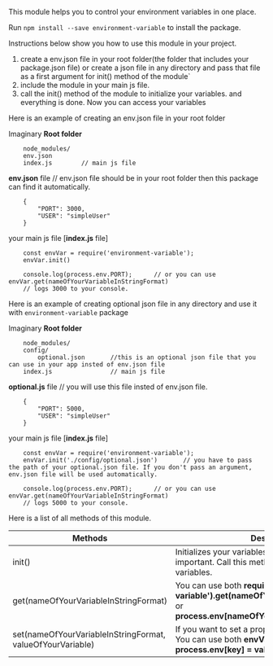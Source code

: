 This module helps you to control your environment variables in one place.

Run `npm install --save environment-variable` to install the package.

Instructions below show you how to use this module in your project.

1. create a env.json file in your root folder(the folder that includes your package.json file) or create a json file in any directory and pass that file as a first argument for init() method of the module`
2. include the module in your main js file.
3. call the init() method of the module to initialize your variables.
and everything is done. Now you can access your variables

Here is an example of creating an env.json file in your root folder

Imaginary **Root folder**

```
	node_modules/
	env.json
	index.js		// main js file
```

**env.json** file			// env.json file should be in your root folder then this package can find it automatically.

```
	{
		"PORT": 3000,
		"USER": "simpleUser"
	}
```

your main js file [**index.js** file]

```
	const envVar = require('environment-variable');
	envVar.init()
	
	console.log(process.env.PORT);		// or you can use envVar.get(nameOfYourVariableInStringFormat)
	// logs 3000 to your console.
```

Here is an example of creating optional json file in any directory and use it with `environment-variable` package

Imaginary **Root folder**

```
	node_modules/
	config/
		optional.json		//this is an optional json file that you can use in your app insted of env.json file
	index.js				// main js file
```

**optional.js** file		// you will use this file insted of env.json file.

```
	{
		"PORT": 5000,
		"USER": "simpleUser"
	}
```	

your main js file [**index.js** file]

```
	const envVar = require('environment-variable');
	envVar.init('./config/optional.json')		// you have to pass the path of your optional.json file. If you don't pass an argument, env.json file will be used automatically.
	
	console.log(process.env.PORT);		// or you can use envVar.get(nameOfYourVariableInStringFormat)
	// logs 5000 to your console.
```

Here is a list of all methods of this module.

Methods | Descriptions
------- | ------------
init() | Initializes your variables. Calling this method is important. Call this method before accessing your variables.
get(nameOfYourVariableInStringFormat) | You can use both **require('environment-variable').get(nameOfYourVariableInStringFormat)** or **process.env[nameOfYourVariableInStringFormat]**.
set(nameOfYourVariableInStringFormat, valueOfYourVariable) | If you want to set a property for **process.env** object. You can use both **envVar.set(key, value)** or **process.env[key] = value**.
